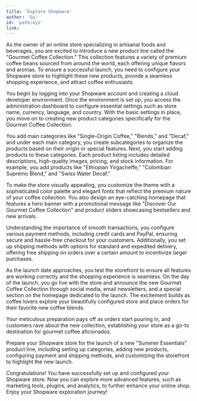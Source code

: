 ```yaml
---
title: 'Explore Shopware'
author: 'Su'
id: 'path/xyz'
link: 
---
```


As the owner of an online store specializing in artisanal foods and beverages, you are excited to introduce a new product line called the "Gourmet Coffee Collection." This collection features a variety of premium coffee beans sourced from around the world, each offering unique flavors and aromas. To ensure a successful launch, you need to configure your Shopware store to highlight these new products, provide a seamless shopping experience, and attract coffee enthusiasts.

You begin by logging into your Shopware account and creating a cloud developer environment. Once the environment is set up, you access the administration dashboard to configure essential settings such as store name, currency, language, and country. With the basic settings in place, you move on to creating new product categories specifically for the Gourmet Coffee Collection.

You add main categories like "Single-Origin Coffee," "Blends," and "Decaf," and under each main category, you create subcategories to organize the products based on their origin or special features. Next, you start adding products to these categories. Each product listing includes detailed descriptions, high-quality images, pricing, and stock information. For example, you add products like "Ethiopian Yirgacheffe," "Colombian Supremo Blend," and "Swiss Water Decaf."

To make the store visually appealing, you customize the theme with a sophisticated color palette and elegant fonts that reflect the premium nature of your coffee collection. You also design an eye-catching homepage that features a hero banner with a promotional message like "Discover Our Gourmet Coffee Collection" and product sliders showcasing bestsellers and new arrivals.

Understanding the importance of smooth transactions, you configure various payment methods, including credit cards and PayPal, ensuring secure and hassle-free checkout for your customers. Additionally, you set up shipping methods with options for standard and expedited delivery, offering free shipping on orders over a certain amount to incentivize larger purchases.

As the launch date approaches, you test the storefront to ensure all features are working correctly and the shopping experience is seamless. On the day of the launch, you go live with the store and announce the new Gourmet Coffee Collection through social media, email newsletters, and a special section on the homepage dedicated to the launch. The excitement builds as coffee lovers explore your beautifully configured store and place orders for their favorite new coffee blends.

Your meticulous preparation pays off as orders start pouring in, and customers rave about the new collection, establishing your store as a go-to destination for gourmet coffee aficionados.

Prepare your Shopware store for the launch of a new "Summer Essentials" product line, including setting up categories, adding new products, configuring payment and shipping methods, and customizing the storefront to highlight the new launch.

Congratulations! You have successfully set up and configured your Shopware store. Now you can explore more advanced features, such as marketing tools, plugins, and analytics, to further enhance your online shop. Enjoy your Shopware exploration journey!